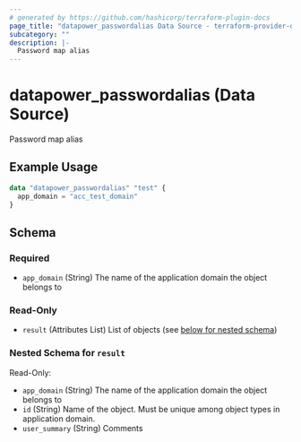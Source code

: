```yaml
---
# generated by https://github.com/hashicorp/terraform-plugin-docs
page_title: "datapower_passwordalias Data Source - terraform-provider-datapower"
subcategory: ""
description: |-
  Password map alias
---
```


# datapower_passwordalias (Data Source)

Password map alias

## Example Usage

```terraform
data "datapower_passwordalias" "test" {
  app_domain = "acc_test_domain"
}
```

<!-- schema generated by tfplugindocs -->
## Schema

### Required

- `app_domain` (String) The name of the application domain the object belongs to

### Read-Only

- `result` (Attributes List) List of objects (see [below for nested schema](#nestedatt--result))

<a id="nestedatt--result"></a>
### Nested Schema for `result`

Read-Only:

- `app_domain` (String) The name of the application domain the object belongs to
- `id` (String) Name of the object. Must be unique among object types in application domain.
- `user_summary` (String) Comments
